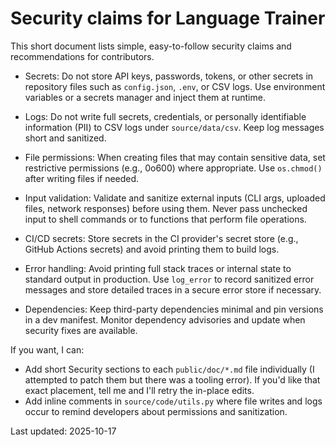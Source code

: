# Security claims for Language Trainer

This short document lists simple, easy-to-follow security claims and recommendations for contributors.

- Secrets: Do not store API keys, passwords, tokens, or other secrets in repository files such as `config.json`, `.env`, or CSV logs. Use environment variables or a secrets manager and inject them at runtime.

- Logs: Do not write full secrets, credentials, or personally identifiable information (PII) to CSV logs under `source/data/csv`. Keep log messages short and sanitized.

- File permissions: When creating files that may contain sensitive data, set restrictive permissions (e.g., 0o600) where appropriate. Use `os.chmod()` after writing files if needed.

- Input validation: Validate and sanitize external inputs (CLI args, uploaded files, network responses) before using them. Never pass unchecked input to shell commands or to functions that perform file operations.

- CI/CD secrets: Store secrets in the CI provider's secret store (e.g., GitHub Actions secrets) and avoid printing them to build logs.

- Error handling: Avoid printing full stack traces or internal state to standard output in production. Use `log_error` to record sanitized error messages and store detailed traces in a secure error store if necessary.

- Dependencies: Keep third-party dependencies minimal and pin versions in a dev manifest. Monitor dependency advisories and update when security fixes are available.

If you want, I can:
- Add short Security sections to each `public/doc/*.md` file individually (I attempted to patch them but there was a tooling error). If you'd like that exact placement, tell me and I'll retry the in-place edits.
- Add inline comments in `source/code/utils.py` where file writes and logs occur to remind developers about permissions and sanitization.

Last updated: 2025-10-17
